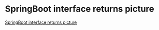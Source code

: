 # SpringBoot interface returns picture
[SpringBoot interface returns picture](https://aiwithcloud.com/2022/09/15/springboot_interface_returns_picture/)
